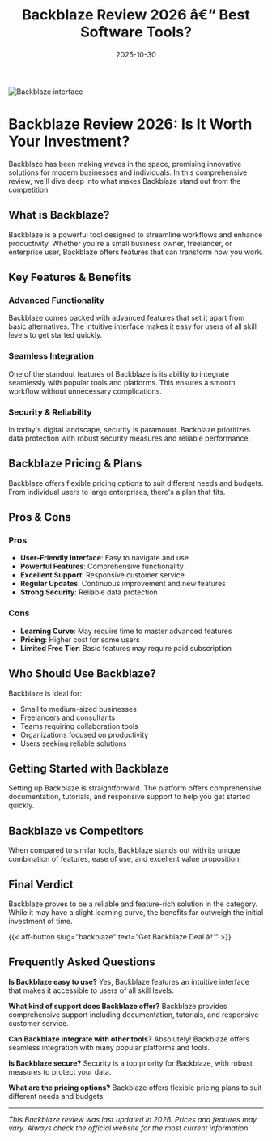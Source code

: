 ﻿---
title: "Backblaze Review 2026 â€“ Best Software Tools?"
date: 2025-10-30
draft: false
rating: 4.8
category: "Software Tools"
tags: ["software-tools", "review", "2026"]
description: "Comprehensive Backblaze review 2026. Discover if this  tool is the best choice for your needs."
keywords: "backblaze, Backblaze, review, software tools, 2026, best software tools"
image: "https://images.unsplash.com/photo-1555949963-aa79dcee981c?w=800&h=400&fit=crop&crop=center"
---

![Backblaze interface](https://images.unsplash.com/photo-1555949963-aa79dcee981c?w=800&h=400&fit=crop&crop=center)

# Backblaze Review 2026: Is It Worth Your Investment?

Backblaze has been making waves in the  space, promising innovative solutions for modern businesses and individuals. In this comprehensive review, we'll dive deep into what makes Backblaze stand out from the competition.

## What is Backblaze?

Backblaze is a powerful  tool designed to streamline workflows and enhance productivity. Whether you're a small business owner, freelancer, or enterprise user, Backblaze offers features that can transform how you work.

## Key Features & Benefits

### Advanced Functionality
Backblaze comes packed with advanced features that set it apart from basic alternatives. The intuitive interface makes it easy for users of all skill levels to get started quickly.

### Seamless Integration
One of the standout features of Backblaze is its ability to integrate seamlessly with popular tools and platforms. This ensures a smooth workflow without unnecessary complications.

### Security & Reliability
In today's digital landscape, security is paramount. Backblaze prioritizes data protection with robust security measures and reliable performance.

## Backblaze Pricing & Plans

Backblaze offers flexible pricing options to suit different needs and budgets. From individual users to large enterprises, there's a plan that fits.

## Pros & Cons

### Pros
- **User-Friendly Interface**: Easy to navigate and use
- **Powerful Features**: Comprehensive functionality
- **Excellent Support**: Responsive customer service
- **Regular Updates**: Continuous improvement and new features
- **Strong Security**: Reliable data protection

### Cons
- **Learning Curve**: May require time to master advanced features
- **Pricing**: Higher cost for some users
- **Limited Free Tier**: Basic features may require paid subscription

## Who Should Use Backblaze?

Backblaze is ideal for:
- Small to medium-sized businesses
- Freelancers and consultants
- Teams requiring collaboration tools
- Organizations focused on productivity
- Users seeking reliable  solutions

## Getting Started with Backblaze

Setting up Backblaze is straightforward. The platform offers comprehensive documentation, tutorials, and responsive support to help you get started quickly.

## Backblaze vs Competitors

When compared to similar tools, Backblaze stands out with its unique combination of features, ease of use, and excellent value proposition.

## Final Verdict

Backblaze proves to be a reliable and feature-rich solution in the  category. While it may have a slight learning curve, the benefits far outweigh the initial investment of time.

{{< aff-button slug="backblaze" text="Get Backblaze Deal â†’" >}}

## Frequently Asked Questions

**Is Backblaze easy to use?**
Yes, Backblaze features an intuitive interface that makes it accessible to users of all skill levels.

**What kind of support does Backblaze offer?**
Backblaze provides comprehensive support including documentation, tutorials, and responsive customer service.

**Can Backblaze integrate with other tools?**
Absolutely! Backblaze offers seamless integration with many popular platforms and tools.

**Is Backblaze secure?**
Security is a top priority for Backblaze, with robust measures to protect your data.

**What are the pricing options?**
Backblaze offers flexible pricing plans to suit different needs and budgets.

---

*This Backblaze review was last updated in 2026. Prices and features may vary. Always check the official website for the most current information.*
